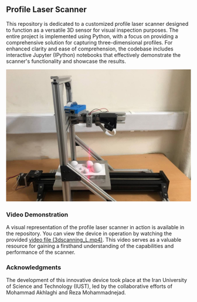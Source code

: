 ## Profile Laser Scanner

This repository is dedicated to a customized profile laser scanner designed to function as a versatile 3D sensor for visual inspection purposes. The entire project is implemented using Python, with a focus on providing a comprehensive solution for capturing three-dimensional profiles. For enhanced clarity and ease of comprehension, the codebase includes interactive Jupyter (IPython) notebooks that effectively demonstrate the scanner's functionality and showcase the results.

![Random image from test dataset](T.jpg)

### Video Demonstration

A visual representation of the profile laser scanner in action is available in the repository. You can view the device in operation by watching the provided [video file (3dscanning_L.mp4)](https://github.com/mohammadakhlaghi/laser_profile_scanner/blob/main/3dscanning_L.mp4). This video serves as a valuable resource for gaining a firsthand understanding of the capabilities and performance of the scanner.


### Acknowledgments

The development of this innovative device took place at the Iran University of Science and Technology (IUST), led by the collaborative efforts of Mohammad Akhlaghi and Reza Mohammadnejad.
